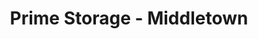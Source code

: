 ---
title: "Prime Storage - Middletown"
url: /middletown/prime-storage-middletown/
shop: storage rental
---